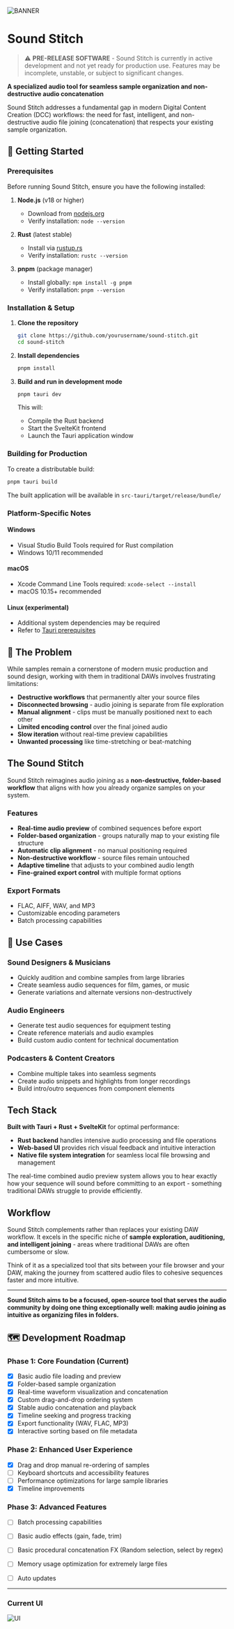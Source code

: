 ![BANNER](./documentation/BANNERV1.png)

# Sound Stitch

> ⚠️ **PRE-RELEASE SOFTWARE** - Sound Stitch is currently in active development and not yet ready for production use. Features may be incomplete, unstable, or subject to significant changes.

**A specialized audio tool for seamless sample organization and non-destructive audio concatenation**

Sound Stitch addresses a fundamental gap in modern Digital Content Creation (DCC) workflows: the need for fast, intelligent, and non-destructive audio file joining (concatenation) that respects your existing sample organization.

## 🚀 **Getting Started**

### **Prerequisites**

Before running Sound Stitch, ensure you have the following installed:

1. **Node.js** (v18 or higher)
   - Download from [nodejs.org](https://nodejs.org/)
   - Verify installation: `node --version`

2. **Rust** (latest stable)
   - Install via [rustup.rs](https://rustup.rs/)
   - Verify installation: `rustc --version`

3. **pnpm** (package manager)
   - Install globally: `npm install -g pnpm`
   - Verify installation: `pnpm --version`

### **Installation & Setup**

1. **Clone the repository**
   ```bash
   git clone https://github.com/yourusername/sound-stitch.git
   cd sound-stitch
   ```

2. **Install dependencies**
   ```bash
   pnpm install
   ```

3. **Build and run in development mode**
   ```bash
   pnpm tauri dev
   ```

   This will:
   - Compile the Rust backend
   - Start the SvelteKit frontend
   - Launch the Tauri application window

### **Building for Production**

To create a distributable build:

```bash
pnpm tauri build
```

The built application will be available in `src-tauri/target/release/bundle/`

### **Platform-Specific Notes**

#### **Windows**
- Visual Studio Build Tools required for Rust compilation
- Windows 10/11 recommended

#### **macOS**
- Xcode Command Line Tools required: `xcode-select --install`
- macOS 10.15+ recommended

#### **Linux** (experimental)
- Additional system dependencies may be required
- Refer to [Tauri prerequisites](https://tauri.app/v1/guides/getting-started/prerequisites)


## 🎯 **The Problem**

While samples remain a cornerstone of modern music production and sound design, working with them in traditional DAWs involves frustrating limitations:

- **Destructive workflows** that permanently alter your source files
- **Disconnected browsing** - audio joining is separate from file exploration
- **Manual alignment** - clips must be manually positioned next to each other
- **Limited encoding control** over the final joined audio
- **Slow iteration** without real-time preview capabilities
- **Unwanted processing** like time-stretching or beat-matching

## **The Sound Stitch**

Sound Stitch reimagines audio joining as a **non-destructive, folder-based workflow** that aligns with how you already organize samples on your system.

### **Features**
- **Real-time audio preview** of combined sequences before export
- **Folder-based organization** - groups naturally map to your existing file structure
- **Automatic clip alignment** - no manual positioning required
- **Non-destructive workflow** - source files remain untouched
- **Adaptive timeline** that adjusts to your combined audio length
- **Fine-grained export control** with multiple format options

### **Export Formats**
- FLAC, AIFF, WAV, and MP3
- Customizable encoding parameters
- Batch processing capabilities

## 👥 **Use Cases**

### **Sound Designers & Musicians**
- Quickly audition and combine samples from large libraries
- Create seamless audio sequences for film, games, or music
- Generate variations and alternate versions non-destructively

### **Audio Engineers**
- Generate test audio sequences for equipment testing
- Create reference materials and audio examples
- Build custom audio content for technical documentation

### **Podcasters & Content Creators**
- Combine multiple takes into seamless segments
- Create audio snippets and highlights from longer recordings
- Build intro/outro sequences from component elements

## **Tech Stack**

**Built with Tauri + Rust + SvelteKit** for optimal performance:
- **Rust backend** handles intensive audio processing and file operations
- **Web-based UI** provides rich visual feedback and intuitive interaction
- **Native file system integration** for seamless local file browsing and management

The real-time combined audio preview system allows you to hear exactly how your sequence will sound before committing to an export - something traditional DAWs struggle to provide efficiently.

## **Workflow**

Sound Stitch complements rather than replaces your existing DAW workflow. It excels in the specific niche of **sample exploration, auditioning, and intelligent joining** - areas where traditional DAWs are often cumbersome or slow.

Think of it as a specialized tool that sits between your file browser and your DAW, making the journey from scattered audio files to cohesive sequences faster and more intuitive.


---

**Sound Stitch aims to be a focused, open-source tool that serves the audio community by doing one thing exceptionally well: making audio joining as intuitive as organizing files in folders.**

## 🗺️ **Development Roadmap**

### **Phase 1: Core Foundation** (Current)
- [x] Basic audio file loading and preview
- [x] Folder-based sample organization
- [x] Real-time waveform visualization and concatenation
- [x] Custom drag-and-drop ordering system
- [x] Stable audio concatenation and playback
- [x] Timeline seeking and progress tracking
- [x] Export functionality (WAV, FLAC, MP3)
- [x] Interactive sorting based on file metadata 

### **Phase 2: Enhanced User Experience**
- [x] Drag and drop manual re-ordering of samples 
- [ ] Keyboard shortcuts and accessibility features
- [ ] Performance optimizations for large sample libraries
- [x] Timeline improvements 

### **Phase 3: Advanced Features**
- [ ] Batch processing capabilities
- [ ] Basic audio effects (gain, fade, trim)
- [ ] Basic procedural concatenation FX (Random selection, select by regex) 
- [ ] Memory usage optimization for extremely large files
- [ ] Auto updates


---

### Current UI

![UI](./documentation/animation/UI_W_SHADOW2.gif)
